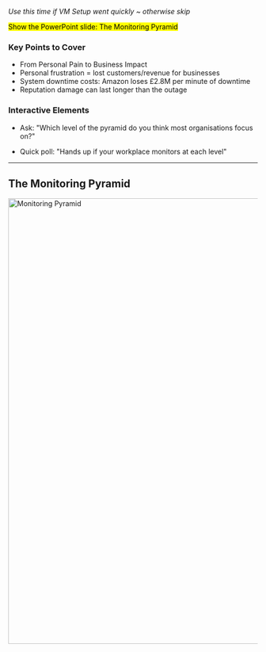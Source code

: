 *Use this time if VM Setup went quickly ~ otherwise skip*

<mark>Show the PowerPoint slide: The Monitoring Pyramid</mark>

### Key Points to Cover

- From Personal Pain to Business Impact
- Personal frustration = lost customers/revenue for businesses
- System downtime costs: Amazon loses £2.8M per minute of downtime
- Reputation damage can last longer than the outage

### Interactive Elements

- Ask: "Which level of the pyramid do you think most organisations focus on?"

- Quick poll: "Hands up if your workplace monitors at each level"

---

## The Monitoring Pyramid

<img src="monitoring-pyramid.png" alt="Monitoring Pyramid" width="900px">
